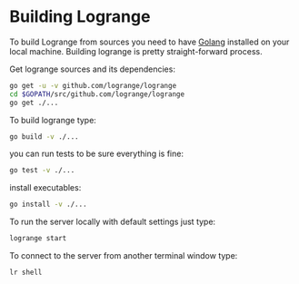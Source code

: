 # Building Logrange
To build Logrange from sources you need to have [Golang](https://golang.org/doc/install) installed on your local machine. Building logrange is pretty straight-forward process. 

Get logrange sources and its dependencies:
```bash
go get -u -v github.com/logrange/logrange
cd $GOPATH/src/github.com/logrange/logrange
go get ./...
```

To build logrange type:
```bash
go build -v ./...
``` 

you can run tests to be sure everything is fine:
```bash
go test -v ./...
``` 

install executables:
```bash
go install -v ./...
``` 

To run the server locally with default settings just type:
```bash
logrange start
``` 

To connect to the server from another terminal window type:
```bash
lr shell
```



